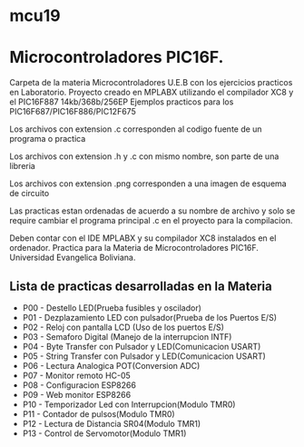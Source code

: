 # mcu19
# Microcontroladores PIC16F.

Carpeta de la materia Microcontroladores U.E.B con los ejercicios practicos en Laboratorio. Proyecto creado en MPLABX utilizando el compilador XC8 y el PIC16F887 14kb/368b/256EP Ejemplos practicos para los PIC16F687/PIC16F886/PIC12F675

Los archivos con extension .c corresponden al codigo fuente de un programa o practica

Los archivos con extension .h y .c con mismo nombre, son parte de una libreria

Los archivos con extension .png corresponden a una imagen de esquema de circuito

Las practicas estan ordenadas de acuerdo a su nombre de archivo y solo se require cambiar el programa principal .c en el proyecto para la compilacion.

Deben contar con el IDE MPLABX y su compilador XC8 instalados en el ordenador.
Practica para la Materia de Microcontroladores PIC16F.
Universidad Evangelica Boliviana.

## Lista de practicas desarrolladas en la Materia
- P00 - Destello LED(Prueba fusibles y oscilador)
- P01 - Dezplazamiento LED con pulsador(Prueba de los Puertos E/S)
- P02 - Reloj con pantalla LCD (Uso de los puertos E/S)
- P03 - Semaforo Digital (Manejo de la interrupcion INTF)
- P04 - Byte Transfer con Pulsador y LED(Comunicacion USART)
- P05 - String Transfer con Pulsador y LED(Comunicacion USART)
- P06 - Lectura Analogica POT(Conversion ADC)
- P07 - Monitor remoto HC-05
- P08 - Configuracion ESP8266
- P09 - Web monitor ESP8266
- P10 - Temporizador Led con Interrupcion(Modulo TMR0)
- P11 - Contador de pulsos(Modulo TMR0)
- P12 - Lectura de Distancia SR04(Modulo TMR1)
- P13 - Control de Servomotor(Modulo TMR1)



